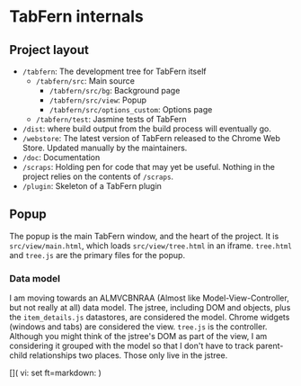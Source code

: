 # TabFern internals

## Project layout

 - `/tabfern`: The development tree for TabFern itself
   * `/tabfern/src`: Main source
     - `/tabfern/src/bg`: Background page
     - `/tabfern/src/view`: Popup
     - `/tabfern/src/options_custom`: Options page
   * `/tabfern/test`: Jasmine tests of TabFern
 - `/dist`: where build output from the build process will eventually go.
 - `/webstore`: The latest version of TabFern released to the Chrome Web Store.
   Updated manually by the maintainers.
 - `/doc`: Documentation
 - `/scraps`: Holding pen for code that may yet be useful.  Nothing in the
   project relies on the contents of `/scraps`.
 - `/plugin`: Skeleton of a TabFern plugin

## Popup

The popup is the main TabFern window, and the heart of the project.  It is
`src/view/main.html`, which loads `src/view/tree.html` in an iframe.
`tree.html` and `tree.js` are the primary files for the popup.

### Data model

I am moving towards an ALMVCBNRAA (Almost like Model-View-Controller, but not
really at all) data model.  The jstree, including DOM and objects, plus the
`item_details.js` datastores, are considered the model.  Chrome widgets
(windows and tabs) are considered the view.  `tree.js` is the controller.
Although you might think of the jstree's DOM as part of the view, I am
considering it grouped with the model so that I don't have to track
parent-child relationships two places.  Those only live in the jstree.

[]( vi: set ft=markdown: )
